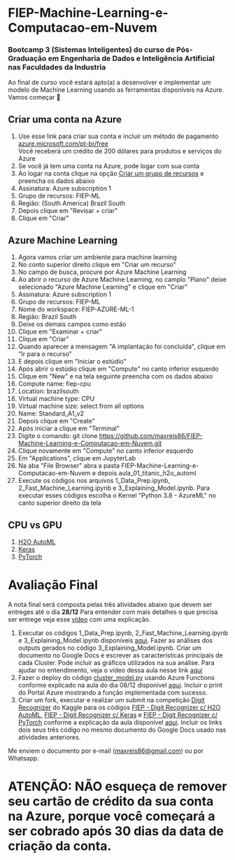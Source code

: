 # FIEP-Machine-Learning-e-Computacao-em-Nuvem

### Bootcamp 3 (Sistemas Inteligentes) do curso de Pós-Graduação em Engenharia de Dados e Inteligência Artificial nas Faculdades da Industria

Ao final de curso você estará apto(a) a desenvolver e implementar um modelo de Machine Learning usando as ferramentas disponíveis na Azure. Vamos começar 🚀

## Criar uma conta na Azure

1. Use esse link para criar sua conta e incluir um método de pagamento
[azure.microsoft.com/pt-br/free](https://azure.microsoft.com/pt-br/free/)<br>
Você receberá um crédito de 200 dólares para produtos e serviços do Azure
2. Se você já tem uma conta na Azure, pode logar com sua conta
3. Ao logar na conta clique na opção [Criar um grupo de recursos](https://portal.azure.com/?quickstart=true#create/Microsoft.ResourceGroup) e preencha os dados abaixo
4. Assinatura: Azure subscription 1
5. Grupo de recursos: FIEP-ML
6. Região: (South America) Brazil South
7. Depois clique em "Revisar + criar"
8. Clique em "Criar"

## Azure Machine Learning

1. Agora vamos criar um ambiente para machine learning
2. No conto superior direito clique em "Criar um recurso"
3. No campo de busca, procure por Azure Machine Learning
4. Ao abrir o recurso de Azure Machine Learning, no camplo "Plano" deixe selecionado "Azure Machine Learning" e clique em "Criar"
5. Assinatura: Azure subscription 1
6. Grupo de recursos: FIEP-ML
7. Nome do workspace: FIEP-AZURE-ML-1
8. Região: Brazil South
9. Deixe os demais campos como estão
10. Clique em "Examinar + criar"
11. Clique em "Criar"
12. Quando aparecer a mensagem "A implantação foi concluída", clique em "Ir para o recurso"
13. E depois clique em "Iniciar o estúdio"
14. Após abrir o estúdio clique em "Compute" no canto inferior esquerdo
15. Clique em "New" e na tela seguinte preencha com os dados abaixo
16. Compute name: fiep-cpu
17. Location: brazilsouth
18. Virtual machine type: CPU
19. Virtual machine size: select from all options
20. Name: Standard_A1_v2
21. Depois clique em "Create"
22. Após iniciar a clique em "Terminal"
23. Digite o comando: git clone https://github.com/maxreis86/FIEP-Machine-Learning-e-Computacao-em-Nuvem.git
24. Clique novamente em "Compute" no canto inferior esquerdo
25. Em "Applications", clique em JupyterLab
24. Na aba "File Browser" abra a pasta FIEP-Machine-Learning-e-Computacao-em-Nuvem e depois aula_01_titanic_h2o_automl
25. Execute os códigos nos arquivos 1_Data_Prep.ipynb, 2_Fast_Machine_Learning.ipynb e 3_Explaining_Model.ipynb. Para executar esses códigos escolha o Kernel "Python 3.8 - AzureML" no canto superior direito da tela

## CPU vs GPU
1. [H2O AutoML](https://www.kaggle.com/code/maxreis/fiep-digit-recognizer-c-h2o-automl)
2. [Keras](https://www.kaggle.com/code/maxreis/fiep-digit-recognizer-c-keras)
3. [PyTorch](https://www.kaggle.com/code/maxreis/fiep-digit-recognizer-c-pytorch)


# Avaliação Final

A nota final será composta pelas três atividades abaixo que devem ser entreges até o dia **28/12**
Para entender com mais detalhes o que precisa ser entrege veja esse [vídeo](https://sesisenaiprorg-my.sharepoint.com/:v:/g/personal/maxuel_reis3819_sesisenaipr_org_br/EYeK1RbqLixMitaq24EjbnEBdagu8aiMq7ztyiqyijp73Q?e=opYNCA) com uma explicação.

1. Executar os códigos 1_Data_Prep.ipynb, 2_Fast_Machine_Learning.ipynb e 3_Explaining_Model.ipynb disponíveis [aqui](https://github.com/maxreis86/FIEP-Machine-Learning-e-Computacao-em-Nuvem/tree/main/aula_02_titanic_kmeans). Fazer as análises dos outputs gerados no código 3_Explaining_Model.ipynb. Criar um documento no Google Docs e escrever as características principais de cada Cluster. Pode incluir as gráficos utilizados na sua análise. Para ajudar no entendimento, veja o vídeo dessa aula nesse link [aqui](https://sesisenaiprorg-my.sharepoint.com/personal/maxuel_reis3819_sesisenaipr_org_br/_layouts/15/stream.aspx?id=%2Fpersonal%2Fmaxuel%5Freis3819%5Fsesisenaipr%5Forg%5Fbr%2FDocuments%2FRecordings%2FFIEP%2D20221202%5F210226%2DGrava%C3%A7%C3%A3o%20de%20Reuni%C3%A3o%2Emp4&ga=1)
2. Fazer o deploy do código [cluster_model.py](https://github.com/maxreis86/FIEP-Machine-Learning-e-Computacao-em-Nuvem/blob/main/aula_02_titanic_kmeans/kmeans_function/cluster_model.py) usando Azure Functions conforme explicado na aula do dia 08/12 disponível [aqui](https://sesisenaiprorg-my.sharepoint.com/personal/maxuel_reis3819_sesisenaipr_org_br/_layouts/15/stream.aspx?id=%2Fpersonal%2Fmaxuel%5Freis3819%5Fsesisenaipr%5Forg%5Fbr%2FDocuments%2FRecordings%2FFIEP%20Machine%20Learning%20e%20Computacao%20em%20Nuvem%2D20221208%5F211336%2DGrava%C3%A7%C3%A3o%20de%20Reuni%C3%A3o%2Emp4&ga=1). Incluir o print do Portal Azure mostrando a função implementada com sucesso.
3. Criar um fork, executar e realizar um submit na competição [Digit Recognizer](https://www.kaggle.com/competitions/digit-recognizer) do Kaggle para os códigos [FIEP - Digit Recognizer c/ H2O AutoML](https://www.kaggle.com/code/maxreis/fiep-digit-recognizer-c-h2o-automl), [FIEP - Digit Recognizer c/ Keras](https://www.kaggle.com/code/maxreis/fiep-digit-recognizer-c-keras) e [FIEP - Digit Recognizer c/ PyTorch](https://www.kaggle.com/code/maxreis/fiep-digit-recognizer-c-pytorch) conforme a explicação da aula disponível [aqui](https://sesisenaiprorg-my.sharepoint.com/:v:/g/personal/maxuel_reis3819_sesisenaipr_org_br/EZ8C7god7r9GidE6kh6BTpgByjPbFXZbKxMicaFKkmbP-w?e=r4pNhy). Incluir os links dois seus três código no mesmo documento do Google Docs usado nas atividades anteriores.

Me enviem o documento por e-mail (maxreis86@gmail.com) ou por Whatsapp.

# ATENÇÃO: NÃO esqueça de remover seu cartão de crédito da sua conta na Azure, porque você começará a ser cobrado após 30 dias da data de criação da conta.
